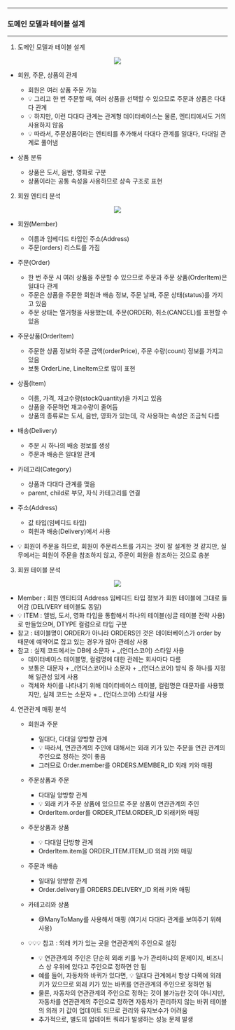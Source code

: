 -----
### 도메인 모델과 테이블 설계
-----
1. 도메인 모델과 테이블 설계
<div align="center">
<img src="https://github.com/user-attachments/assets/ee17b0d2-188f-41cd-92cf-22f96371ac05">
</div>  

  - 회원, 주문, 상품의 관계
    + 회원은 여러 상품 주문 가능
    + 💡 그리고 한 번 주문할 때, 여러 상품을 선택할 수 있으므로 주문과 상품은 다대다 관계
    + 💡 하지만, 이런 다대다 관계는 관계형 데이터베이스는 물론, 엔티티에서도 거의 사용하지 않음
    + 💡 따라서, 주문상품이라는 엔티티를 추가해서 다대다 관계를 일대다, 다대일 관계로 풀어냄

  - 상품 분류
    + 상품은 도서, 음반, 영화로 구분
    + 상품이라는 공통 속성을 사용하므로 상속 구조로 표현

2. 회원 엔티티 분석
<div align="center">
<img src="https://github.com/user-attachments/assets/91782666-d68b-41b1-94a1-df24a843b9bc">
</div>  

  - 회원(Member)
    + 이름과 임베디드 타입인 주소(Address)
    + 주문(orders) 리스트를 가짐

  - 주문(Order)
    + 한 번 주문 시 여러 상품을 주문할 수 있으므로 주문과 주문 상품(OrderItem)은 일대다 관계
    + 주문은 상품을 주문한 회원과 배송 정보, 주문 날짜, 주문 상태(status)를 가지고 있음
    + 주문 상태는 열거형을 사용했는데, 주문(ORDER), 취소(CANCEL)를 표현할 수 있음

  - 주문상품(OrderItem)
    + 주문한 상품 정보와 주문 금액(orderPrice), 주문 수량(count) 정보를 가지고 있음
    + 보통 OrderLine, LineItem으로 많이 표현

  - 상품(Item)
    + 이름, 가격, 재고수량(stockQuantity)을 가지고 있음
    + 상품을 주문하면 재고수량이 줄어듬
    + 상품의 종류로는 도서, 음반, 영화가 있는데, 각 사용하는 속성은 조금씩 다름

  - 배송(Delivery)
    + 주문 시 하나의 배송 정보를 생성
    + 주문과 배송은 일대일 관계

  - 카테고리(Category)
    + 상품과 다대다 관계를 맺음
    + parent, child로 부모, 자식 카테고리를 연결
   
  - 주소(Address)
    + 값 타입(임베디드 타입)
    + 회원과 배송(Delivery)에서 사용

  - 💡 회원이 주문을 하므로, 회원이 주문리스트를 가지는 것이 잘 설계한 것 같지만, 실무에서는 회원이 주문을 참조하지 않고, 주문이 회원을 참조하는 것으로 충분

3. 회원 테이블 분석
<div align="center">
<img src="https://github.com/user-attachments/assets/4391efd3-37cb-428a-8f63-7b97567ad761">
</div>  

  - Member : 회원 엔티티의 Address 임베디드 타입 정보가 회원 테이블에 그대로 들어감 (DELIVERY 테이블도 동일)
  - 💡 ITEM : 앨범, 도서, 영화 타입을 통합해서 하나의 테이블(싱글 테이블 전략 사용) 로 만들었으며, DTYPE 컬럼으로 타입 구분
  - 참고 : 테이블명이 ORDER가 아니라 ORDERS인 것은 데이터베이스가 order by 때문에 예약어로 잡고 있는 경우가 많아 관례상 사용
  - 참고 : 실제 코드에서는 DB에 소문자 + _(언더스코어) 스타일 사용
    + 데이터베이스 테이블명, 컬럼명에 대한 관례는 회사마다 다름
    + 보통은 대문자 + _(언더스코어)나 소문자 + _(언더스코어) 방식 중 하나를 지정해 일관성 있게 사용
    + 객체와 차이를 나타내기 위해 데이터베이스 테이블, 컬럼명은 대문자를 사용했지만, 실제 코드는 소문자 + _ (언더스코어) 스타일 사용

4. 연관관계 매핑 분석
   - 회원과 주문
     + 일대다, 다대일 양방향 관계
     + 💡 따라서, 연관관계의 주인에 대해서는 외래 키가 있는 주문을 연관 관계의 주인으로 정하는 것이 좋음
     + 그러므로 Order.member를 ORDERS.MEMBER_ID 외래 키와 매핑

   - 주문상품과 주문
     + 다대일 양방향 관계
     + 💡 외래 키가 주문 상품에 있으므로 주문 상품이 연관관계의 주인
     + OrderItem.order를 ORDER_ITEM.ORDER_ID 외래키와 매핑

   - 주문상품과 상품
     + 💡 다대일 단방향 관계
     + OrderItem.item을 ORDER_ITEM.ITEM_ID 외래 키와 매핑

   - 주문과 배송
     + 일대일 양방향 관계
     + Order.delivery를 ORDERS.DELIVERY_ID 외래 키와 매핑

   - 카테고리와 상품
     + @ManyToMany를 사용해서 매핑 (여기서 다대다 관계를 보여주기 위해 사용)

   - 💡💡💡 참고 : 외래 키가 있는 곳을 연관관계의 주인으로 설정
     + 💡 연관관계의 주인은 단순히 외래 키를 누가 관리하냐의 문제이지, 비즈니스 상 우위에 있다고 주인으로 정하면 안 됨
     + 예를 들어, 자동차와 바퀴가 있다면, 💡 일대다 관계에서 항상 다쪽에 외래 키가 있으므로 외래 키가 있는 바퀴를 연관관계의 주인으로 정하면 됨
     + 물론, 자동차의 연관관계의 주인으로 정하는 것이 불가능한 것이 아니지만, 자동차를 연관관계의 주인으로 정하면 자동차가 관리하지 않는 바퀴 테이블의 외래 키 값이 업데이트 되므로 관리와 유지보수가 어려움
     + 추가적으로, 별도의 업데이트 쿼리가 발생하는 성능 문제 발생
